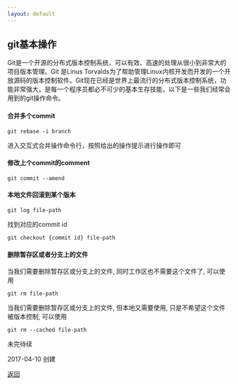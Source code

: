 ```yaml
---
layout: default
---
```


## git基本操作

Git是一个开源的分布式版本控制系统，可以有效、高速的处理从很小到非常大的项目版本管理。Git 是Linus Torvalds为了帮助管理Linux内核开发而开发的一个开放源码的版本控制软件。Git现在已经是世界上最流行的分布式版本控制系统，功能非常强大，是每一个程序员都必不可少的基本生存技能，以下是一些我们经常会用到的git操作命令。

#### 合并多个commit

	git rebase -i branch
		
进入交互式合并操作命令行，按照给出的操作提示进行操作即可
	
#### 修改上个commit的comment

	git commit --amend

#### 本地文件回滚到某个版本

	git log file-path
		
找到对应的commit id
	
	git checkout {commit id} file-path
		
#### 删除暂存区或者分支上的文件

当我们需要删除暂存区或分支上的文件, 同时工作区也不需要这个文件了, 可以使用

	git rm file-path
		
当我们需要删除暂存区或分支上的文件, 但本地又需要使用, 只是不希望这个文件被版本控制, 可以使用
	
	git rm --cached file-path
	
未完待续

2017-04-10 创建

[返回](../../../)		